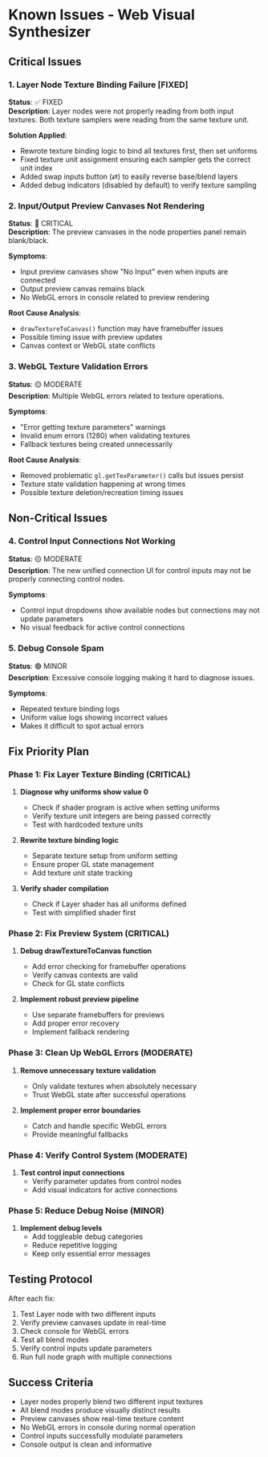 # Known Issues - Web Visual Synthesizer

## Critical Issues

### 1. Layer Node Texture Binding Failure [FIXED]
**Status**: ✅ FIXED  
**Description**: Layer nodes were not properly reading from both input textures. Both texture samplers were reading from the same texture unit.

**Solution Applied**:
- Rewrote texture binding logic to bind all textures first, then set uniforms
- Fixed texture unit assignment ensuring each sampler gets the correct unit index
- Added swap inputs button (⇄) to easily reverse base/blend layers
- Added debug indicators (disabled by default) to verify texture sampling

### 2. Input/Output Preview Canvases Not Rendering
**Status**: 🔴 CRITICAL  
**Description**: The preview canvases in the node properties panel remain blank/black.

**Symptoms**:
- Input preview canvases show "No Input" even when inputs are connected
- Output preview canvas remains black
- No WebGL errors in console related to preview rendering

**Root Cause Analysis**:
- `drawTextureToCanvas()` function may have framebuffer issues
- Possible timing issue with preview updates
- Canvas context or WebGL state conflicts

### 3. WebGL Texture Validation Errors
**Status**: 🟡 MODERATE  
**Description**: Multiple WebGL errors related to texture operations.

**Symptoms**:
- "Error getting texture parameters" warnings
- Invalid enum errors (1280) when validating textures
- Fallback textures being created unnecessarily

**Root Cause Analysis**:
- Removed problematic `gl.getTexParameter()` calls but issues persist
- Texture state validation happening at wrong times
- Possible texture deletion/recreation timing issues

## Non-Critical Issues

### 4. Control Input Connections Not Working
**Status**: 🟡 MODERATE  
**Description**: The new unified connection UI for control inputs may not be properly connecting control nodes.

**Symptoms**:
- Control input dropdowns show available nodes but connections may not update parameters
- No visual feedback for active control connections

### 5. Debug Console Spam
**Status**: 🟢 MINOR  
**Description**: Excessive console logging making it hard to diagnose issues.

**Symptoms**:
- Repeated texture binding logs
- Uniform value logs showing incorrect values
- Makes it difficult to spot actual errors

## Fix Priority Plan

### Phase 1: Fix Layer Texture Binding (CRITICAL)
1. **Diagnose why uniforms show value 0**
   - Check if shader program is active when setting uniforms
   - Verify texture unit integers are being passed correctly
   - Test with hardcoded texture units

2. **Rewrite texture binding logic**
   - Separate texture setup from uniform setting
   - Ensure proper GL state management
   - Add texture unit state tracking

3. **Verify shader compilation**
   - Check if Layer shader has all uniforms defined
   - Test with simplified shader first

### Phase 2: Fix Preview System (CRITICAL)
1. **Debug drawTextureToCanvas function**
   - Add error checking for framebuffer operations
   - Verify canvas contexts are valid
   - Check for GL state conflicts

2. **Implement robust preview pipeline**
   - Use separate framebuffers for previews
   - Add proper error recovery
   - Implement fallback rendering

### Phase 3: Clean Up WebGL Errors (MODERATE)
1. **Remove unnecessary texture validation**
   - Only validate textures when absolutely necessary
   - Trust WebGL state after successful operations

2. **Implement proper error boundaries**
   - Catch and handle specific WebGL errors
   - Provide meaningful fallbacks

### Phase 4: Verify Control System (MODERATE)
1. **Test control input connections**
   - Verify parameter updates from control nodes
   - Add visual indicators for active connections

### Phase 5: Reduce Debug Noise (MINOR)
1. **Implement debug levels**
   - Add toggleable debug categories
   - Reduce repetitive logging
   - Keep only essential error messages

## Testing Protocol

After each fix:
1. Test Layer node with two different inputs
2. Verify preview canvases update in real-time
3. Check console for WebGL errors
4. Test all blend modes
5. Verify control inputs update parameters
6. Run full node graph with multiple connections

## Success Criteria

- Layer nodes properly blend two different input textures
- All blend modes produce visually distinct results
- Preview canvases show real-time texture content
- No WebGL errors in console during normal operation
- Control inputs successfully modulate parameters
- Console output is clean and informative